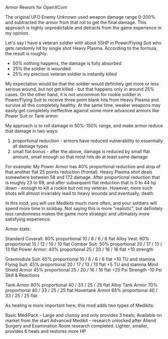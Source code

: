 Armor Rework for OpenXCom

The original UFO Enemy Unknown used weapon damage range 0-200% and subtracted the armor from that roll to get the final damage. 
This approach is highly unpredictable and detracts from the game experience in my opinion. 

Let's say I have a veteran soldier with about 55HP in Power/Flying Suit who gets randomly hit by single shot Heavy Plasma. According to the formula, the result is roughly:
- 50% nothing happens, the damage is fully absorbed
- 25% the soldier is wounded
- 25% my precious veteran soldier is instantly killed

My expectation would be that the soldier would definitely get more or less serious wound, but not get killed - but that happens only in around 25% cases. 
On the other hand, it is not uncommon for rookie soldier in Power/Flying Suit to receive three point blank hits from Heavy Plasma and survive all this completely healthy.
At the same time, weaker weapons may easily get completely ineffective against some more advanced armors like Power Suit or Tank armor.




My approach is to roll damage in 50%-150% range, and  make armor reduce that damage in two ways:
1) proportional reduction - armors have reduced vulnerability to essentially all damage types
2) small flat bonus - after the above, damage is reduced by small flat amount, small enough so that most hits do at least some damage

For example: 
My Power Armor has 40% proportional reduction and atop of that another flat 25 points reduction (frontal).
Heavy Plasma shot deals somewhere between 58 and 172 damage.
After proportional reduction that is roughly 23 to 69, and after subsequent flat reduction that is 0 to 44 hp down - enough to kill a rookie but not my veteran. 
However, more such shots will almost invariably lead to heavy wounds and eventually, death.

In this mod, you will use Medikits much more often, and your soldiers will spend more time in sickbay.
Not saying this is more "realistic", but definitely less randomness makes the game more strategic and ultimately more satisfying experience.


Armor stats:

Standard Coverall: 80% proportional  10 /  8 /  6 /  6 flat
Alloy Vest:        60% proportional  15 / 12 / 10 / 10 flat
Combar Suit:       50% proportional  20 / 17 / 13 / 13 flat
Power Armor:       40% proportional  25 / 20 / 16 / 16 flat +10 strength

Gravmodule Suit:   65% proportional  10 /  8 /  6 /  6 flat  +10 TU and stamina
Flying Suit:       45% proportional  20 / 17 / 13 / 13 flat  +5 TU and stamina
Mind Shield Armor  45% proportional  25 / 20 / 16 / 16 flat  +25 Psi Strength -10 Psi Skill & Reactions

Tank Armor         80% proportional 40 / 33 / 25 / 25 flat 
Alloy Tank Armor   70% proportional 40 / 33 / 25 / 25 flat 
Hovertank Armor    65% proportional 40 / 33 / 25 / 25 flat 


As healing is more important here, this mod adds two types of Medikits:

Basic MediPack - Large and clumsy and only provides 3 heals; Available on market from the start
Advanced Medikit - research unlocked after Aliend Surgery and Examination Room research completed. Lighter, smaller, provides 6 heals and restores more HP


